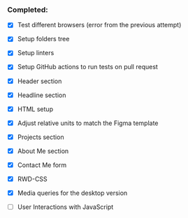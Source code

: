 
### Completed:
- [X] Test different browsers (error from the previous attempt)
- [X] Setup folders tree
- [X] Setup linters
- [X] Setup GitHub actions to run tests on pull request
- [X] Header section
- [X] Headline section
- [X] HTML setup
- [X] Adjust relative units to match the Figma template
- [X] Projects section
- [X] About Me section
- [X] Contact Me form
- [X] RWD-CSS
- [X] Media queries for the desktop version

- [ ] User Interactions with JavaScript
